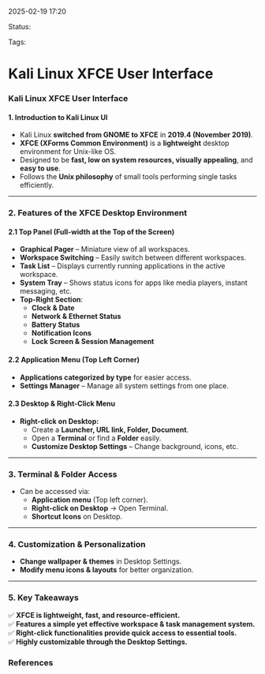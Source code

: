 2025-02-19 17:20

Status:

Tags:

# Kali Linux XFCE User Interface

### **Kali Linux XFCE User Interface**

#### **1. Introduction to Kali Linux UI**

- Kali Linux **switched from GNOME to XFCE** in **2019.4 (November 2019)**.
- **XFCE (XForms Common Environment)** is a **lightweight** desktop environment for Unix-like OS.
- Designed to be **fast, low on system resources, visually appealing**, and **easy to use**.
- Follows the **Unix philosophy** of small tools performing single tasks efficiently.

---

### **2. Features of the XFCE Desktop Environment**

#### **2.1 Top Panel (Full-width at the Top of the Screen)**

- **Graphical Pager** – Miniature view of all workspaces.
- **Workspace Switching** – Easily switch between different workspaces.
- **Task List** – Displays currently running applications in the active workspace.
- **System Tray** – Shows status icons for apps like media players, instant messaging, etc.
- **Top-Right Section**:
    - **Clock & Date**
    - **Network & Ethernet Status**
    - **Battery Status**
    - **Notification Icons**
    - **Lock Screen & Session Management**

#### **2.2 Application Menu (Top Left Corner)**

- **Applications categorized by type** for easier access.
- **Settings Manager** – Manage all system settings from one place.

#### **2.3 Desktop & Right-Click Menu**

- **Right-click on Desktop:**
    - Create a **Launcher, URL link, Folder, Document**.
    - Open a **Terminal** or find a **Folder** easily.
    - **Customize Desktop Settings** – Change background, icons, etc.

---

### **3. Terminal & Folder Access**

- Can be accessed via:
    - **Application menu** (Top left corner).
    - **Right-click on Desktop** → Open Terminal.
    - **Shortcut Icons** on Desktop.

---

### **4. Customization & Personalization**

- **Change wallpaper & themes** in Desktop Settings.
- **Modify menu icons & layouts** for better organization.

---

### **5. Key Takeaways**

✅ **XFCE is lightweight, fast, and resource-efficient.**  
✅ **Features a simple yet effective workspace & task management system.**  
✅ **Right-click functionalities provide quick access to essential tools.**  
✅ **Highly customizable through the Desktop Settings.**





### References
